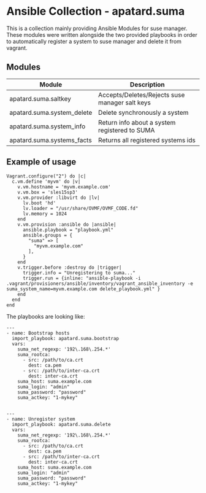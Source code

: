 # Ansible Collection - apatard.suma

This is a collection mainly providing Ansible Modules for suse manager.
These modules were written alongside the two provided playbooks in order
to automatically register a system to suse manager and delete it from
vagrant.

## Modules

| Module                     | Description                                    |
|----------------------------|------------------------------------------------|
| apatard.suma.saltkey       | Accepts/Deletes/Rejects suse manager salt keys |
| apatard.suma.system_delete | Delete synchronously a system                  |
| apatard.suma.system_info   | Return info about a system registered to SUMA  |
| apatard.suma.systems_facts | Returns all registered systems ids             |

## Example of usage

```
Vagrant.configure("2") do |c|
  c.vm.define 'myvm' do |v|
    v.vm.hostname = 'myvm.example.com'
    v.vm.box = 'sles15sp3'
    v.vm.provider :libvirt do |lv|
      lv.boot 'hd'
      lv.loader = "/usr/share/OVMF/OVMF_CODE.fd"
      lv.memory = 1024
    end
    v.vm.provision :ansible do |ansible|
      ansible.playbook = "playbook.yml"
      ansible.groups = {
        "suma" => [
          "myvm.example.com"
        ],
      }
    end
    v.trigger.before :destroy do |trigger|
      trigger.info = "Unregistering to suma..."
      trigger.run = {inline: "ansible-playbook -i .vagrant/provisioners/ansible/inventory/vagrant_ansible_inventory -e suma_system_name=myvm.example.com delete_playbook.yml" }
    end
  end
end
```

The playbooks are looking like:

```
---
- name: Bootstrap hosts
  import_playbook: apatard.suma.bootstrap
  vars:
    suma_net_regexp: '192\.168\.254.*'
    suma_rootca:
      - src: /path/to/ca.crt
        dest: ca.pem
      - src: /path/to/inter-ca.crt
        dest: inter-ca.crt
    suma_host: suma.example.com
    suma_login: "admin"
    suma_password: "password"
    suma_actkey: "1-mykey"
```

```

---
- name: Unregister system
  import_playbook: apatard.suma.delete
  vars:
    suma_net_regexp: '192\.168\.254.*'
    suma_rootca:
      - src: /path/to/ca.crt
        dest: ca.pem
      - src: /path/to/inter-ca.crt
        dest: inter-ca.crt
    suma_host: suma.example.com
    suma_login: "admin"
    suma_password: "password"
    suma_actkey: "1-mykey"
```
